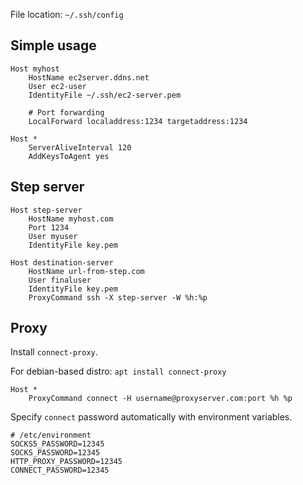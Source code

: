 ---
---

File location: `~/.ssh/config`

## Simple usage

```config
Host myhost
    HostName ec2server.ddns.net
    User ec2-user
    IdentityFile ~/.ssh/ec2-server.pem

    # Port forwarding
    LocalForward localaddress:1234 targetaddress:1234

Host *
    ServerAliveInterval 120
    AddKeysToAgent yes
```

## Step server

```config
Host step-server
    HostName myhost.com
    Port 1234
    User myuser
    IdentityFile key.pem

Host destination-server
    HostName url-from-step.com
    User finaluser
    IdentityFile key.pem
    ProxyCommand ssh -X step-server -W %h:%p
```

## Proxy

Install `connect-proxy`.

For debian-based distro: `apt install connect-proxy`

```config
Host *
    ProxyCommand connect -H username@proxyserver.com:port %h %p
```

Specify `connect` password automatically with environment variables.

```shell
# /etc/environment
SOCKS5_PASSWORD=12345
SOCKS_PASSWORD=12345
HTTP_PROXY_PASSWORD=12345
CONNECT_PASSWORD=12345
```
